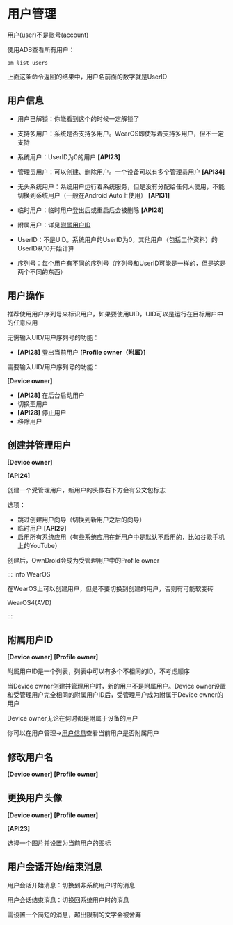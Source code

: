 # 用户管理

用户(user)不是账号(account)

使用ADB查看所有用户：

```shell
pm list users
```

上面这条命令返回的结果中，用户名前面的数字就是UserID

## 用户信息

- 用户已解锁：你能看到这个的时候一定解锁了

- 支持多用户：系统是否支持多用户。WearOS即使写着支持多用户，但不一定支持

- 系统用户：UserID为0的用户 **[API23]**

- 管理员用户：可以创建、删除用户。一个设备可以有多个管理员用户 **[API34]**

- 无头系统用户：系统用户运行着系统服务，但是没有分配给任何人使用，不能切换到系统用户（一般在Android Auto上使用） **[API31]**

- 临时用户：临时用户登出后或重启后会被删除 **[API28]**

- 附属用户：详见[附属用户ID](#AffiliatedID)

- UserID：不是UID。系统用户的UserID为0，其他用户（包括工作资料）的UserID从10开始计算

- 序列号：每个用户有不同的序列号（序列号和UserID可能是一样的，但是这是两个不同的东西）

## 用户操作

推荐使用用户序列号来标识用户，如果要使用UID，UID可以是运行在目标用户中的任意应用

无需输入UID/用户序列号的功能：

- **[API28]** 登出当前用户 **[Profile owner（附属）]**

需要输入UID/用户序列号的功能：

**[Device owner]**

- **[API28]** 在后台启动用户
- 切换至用户
- **[API28]** 停止用户
- 移除用户

## 创建并管理用户

**[Device owner]**

**[API24]**

创建一个受管理用户，新用户的头像右下方会有公文包标志

选项：

- 跳过创建用户向导（切换到新用户之后的向导）
- 临时用户 **[API29]**
- 启用所有系统应用（有些系统应用在新用户中是默认不启用的，比如谷歌手机上的YouTube）

创建后，OwnDroid会成为受管理用户中的Profile owner

::: info WearOS

在WearOS上可以创建用户，但是不要切换到创建的用户，否则有可能软变砖

WearOS4(AVD)

:::

<h2 id="AffiliatedID">附属用户ID</h2>

**[Device owner] [Profile owner]**

附属用户ID是一个列表，列表中可以有多个不相同的ID，不考虑顺序

当Device owner创建并管理用户时，新的用户不是附属用户。Device owner设置和受管理用户完全相同的附属用户ID后，受管理用户成为附属于Device owner的用户

Device owner无论在何时都是附属于设备的用户

你可以在用户管理->[用户信息](#用户信息)查看当前用户是否附属用户

## 修改用户名

**[Device owner] [Profile owner]**

## 更换用户头像

**[Device owner] [Profile owner]**

**[API23]**

选择一个图片并设置为当前用户的图标

## 用户会话开始/结束消息

用户会话开始消息：切换到非系统用户时的消息

用户会话结束消息：切换回系统用户时的消息

需设置一个简短的消息，超出限制的文字会被舍弃

